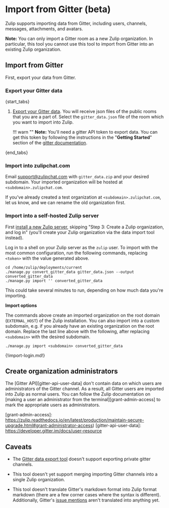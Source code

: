 # Import from Gitter (beta)

Zulip supports importing data from Gitter, including users, channels,
messages, attachments, and avatars.

**Note:** You can only import a Gitter room as a new Zulip organization. In
particular, this tool you cannot use this tool to import from Gitter into an
existing Zulip organization.

## Import from Gitter

First, export your data from Gitter.

### Export your Gitter data

{start_tabs}

1. [Export your Gitter data](https://github.com/minrk/archive-gitter). You will
   receive json files of the public rooms that you are a part of.
   Select the `gitter_data.json` file of the room which you want to import into
   Zulip.

    !!! warn ""
        **Note:** You'll need a gitter API token to export data. You can get this
        token by following the instructions in the "**Getting Started**" section of the
        [gitter documentation](https://developer.gitter.im/docs/).

{end_tabs}

### Import into zulipchat.com

Email support@zulipchat.com with `gitter_data.zip` and your desired
subdomain. Your imported organization will be hosted at
`<subdomain>.zulipchat.com`.

If you've already created a test organization at
`<subdomain>.zulipchat.com`, let us know, and we can rename the old
organization first.

### Import into a self-hosted Zulip server

First
[install a new Zulip server](https://zulip.readthedocs.io/en/stable/production/install.html),
skipping "Step 3: Create a Zulip organization, and log in" (you'll
create your Zulip organization via the data import tool instead).

Log in to a shell on your Zulip server as the `zulip` user. To import with
the most common configuration, run the following commands, replacing
`<token>` with the value generated above.

```
cd /home/zulip/deployments/current
./manage.py convert_gitter_data gitter_data.json --output converted_gitter_data
./manage.py import '' converted_gitter_data
```

This could take several minutes to run, depending on how much data you're
importing.

**Import options**

The commands above create an imported organization on the root domain
(`EXTERNAL_HOST`) of the Zulip installation. You can also import into a
custom subdomain, e.g. if you already have an existing organization on the
root domain. Replace the last line above with the following, after replacing
`<subdomain>` with the desired subdomain.

```
./manage.py import <subdomain> converted_gitter_data
```

{!import-login.md!}

## Create organization administrators

The [Gitter API][gitter-api-user-data] don't contain data on which
users are administrators of the Gitter channel.  As a result, all
Gitter users are imported into Zulip as normal users.  You can follow
the Zulip documentation on
[making a user an administrator from the terminal][grant-admin-access]
to mark the appropriate users as administrators.

[grant-admin-access]: https://zulip.readthedocs.io/en/latest/production/maintain-secure-upgrade.html#grant-administrator-access)
[gitter-api-user-data]: https://developer.gitter.im/docs/user-resource

## Caveats

- The [Gitter data export tool](https://github.com/minrk/archive-gitter)
  doesn't support exporting private gitter channels.

- This tool doesn't yet support merging importing Gitter channels into
  a single Zulip organization.

- This tool doesn't translate Gitter's markdown format into Zulip
  format markdown (there are a few corner cases where the syntax is
  different).  Additionally, Gitter's
  [issue mentions](https://gitter.zendesk.com/hc/en-us/articles/200176692-Issue-and-Pull-Request-mentions)
  aren't translated into anything yet.

[upgrade-zulip-from-git]: https://zulip.readthedocs.io/en/latest/production/maintain-secure-upgrade.html#upgrading-from-a-git-repository
